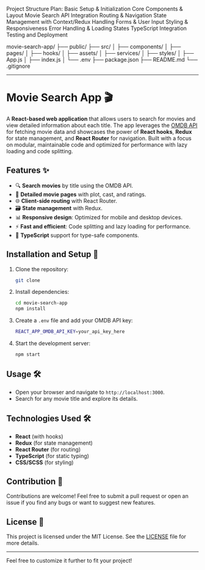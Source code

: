 Project Structure Plan:
Basic Setup & Initialization
Core Components & Layout
Movie Search API Integration
Routing & Navigation
State Management with Context/Redux
Handling Forms & User Input
Styling & Responsiveness
Error Handling & Loading States
TypeScript Integration
Testing and Deployment


movie-search-app/
├── public/
├── src/
│   ├── components/
│   ├── pages/
│   ├── hooks/
│   ├── assets/
│   ├── services/
│   ├── styles/
│   ├── App.js
│   ├── index.js
│   └── .env
├── package.json
├── README.md
└── .gitignore

---
# Movie Search App 🎬

A **React-based web application** that allows users to search for movies and view detailed information about each title. The app leverages the [OMDB API](http://www.rwegohub.com/) for fetching movie data and showcases the power of **React hooks**, **Redux** for state management, and **React Router** for navigation. Built with a focus on modular, maintainable code and optimized for performance with lazy loading and code splitting.

## Features ✨
- 🔍 **Search movies** by title using the OMDB API.
- 📄 **Detailed movie pages** with plot, cast, and ratings.
- 🌐 **Client-side routing** with React Router.
- 🗃 **State management** with Redux.
- 📊 **Responsive design**: Optimized for mobile and desktop devices.
- ⚡ **Fast and efficient**: Code splitting and lazy loading for performance.
- 🎨 **TypeScript** support for type-safe components.

## Installation and Setup 🚀
1. Clone the repository:
   ```bash
   git clone 
   ```
2. Install dependencies:
   ```bash
   cd movie-search-app
   npm install
   ```
3. Create a `.env` file and add your OMDB API key:
   ```bash
   REACT_APP_OMDB_API_KEY=your_api_key_here
   ```
4. Start the development server:
   ```bash
   npm start
   ```

## Usage 🛠️
- Open your browser and navigate to `http://localhost:3000`.
- Search for any movie title and explore its details.

## Technologies Used 🛠
- **React** (with hooks)
- **Redux** (for state management)
- **React Router** (for routing)
- **TypeScript** (for static typing)
- **CSS/SCSS** (for styling)

## Contribution 🤝
Contributions are welcome! Feel free to submit a pull request or open an issue if you find any bugs or want to suggest new features.

## License 📄
This project is licensed under the MIT License. See the [LICENSE](LICENSE) file for more details.

---

Feel free to customize it further to fit your project!
